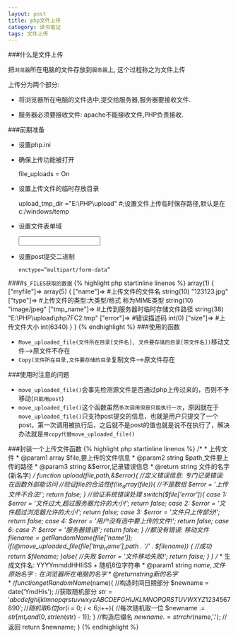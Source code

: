 ```yaml
---
layout: post
title: php文件上传
category: 读书笔记
tags: 文件上传
---
```



###什么是文件上传

把`浏览器`所在电脑的文件存放到`服务器`上, 这个过程称之为文件上传


上传分为两个部分:
 

- 将浏览器所在电脑的文件选中,提交给服务器,服务器要接收文件.

- 服务器必须要接收文件: apache不能接收文件,PHP负责接收.

###前期准备
- 设置php.ini

- 确保上传功能被打开


    file_uploads = On


- 设置上传文件的临时存放目录


    upload_tmp_dir ="E:\PHP\upload"  #;设置文件上传临时保存路径,默认是在c:/windows/temp


- 设置文件表单域


    <input type=’file’ name=’myfile’>


- 设置post提交二进制

	`enctype=”multipart/form-data”`

####`$_FILES获取的数据`
{% highlight php startinline linenos %} 
array(1) {
  ["myfile"]=>
  array(5) {
    ["name"]=>											#上传文件的文件名
    string(10) "123123.jpg"
    ["type"]=>											#上传文件的类型:大类型/格式  称为MIME类型
    string(10) "image/jpeg"
    ["tmp_name"]=>										#上传到服务器时临时存储文件路径
    string(38) "E:\PHP\upload\php7FC2.tmp"
    ["error"]=>											#错误描述码
    int(0)
    ["size"]=>											#上传文件大小
    int(6340)
  }
}
{% endhighlight %}
###使用的函数
- `Move_uploaded_file(文件所在目录[文件名], 文件要存储的目录[带文件名])`移动文件-->原文件不存在
- `Copy(文件所在目录,文件要存储的目录`复制文件-->原文件存在

###使用时注意的问题
- `move_uploaded_file()`会事先检测源文件是否通过php上传过来的，否则不予移动(`只能用post`)
- `move_uploaded_file()`这个函数虽然`多次调用但是只能执行一次`，原因就在于`move_uploaded_file()`只支持post提交的信息，也就是用户只提交了一个post，第一次调用被执行后，之后就不是post的值也就是说不在执行了，解决办法就是`用copy代替move_uploaded_file()`

###封装一个上传文件函数
{% highlight php startinline linenos %} 
	/*
	 * 上传文件
	 * @param1 array $file,要上传的文件信息
	 * @param2 string $path,文件要上传的路径
	 * @param3 string &$error,记录错误信息
	 * @return string 文件的名字(新名字)
	*/
	function upload($file,$path,&$error){
		//定义错误信息: 专门记录错误: 在函数外部能访问
		//验证$file的合法性
		if(!is_array($file)){
			//不是数组
			$error = '上传文件不合法!';
			return false;
		}
		//验证系统错误处理
		switch($file['error']){
			case 1:
				$error = '文件过大,超过服务器允许的大小!';
				return false;
			case 2:
				$error = '文件超过浏览器允许的大小!';
				return false;
			case 3:
				$error = '文件只上传部分!';
				return false;
			case 4:
				$error = '用户没有选中要上传的文件!';
				return false;
			case 6:
			case 7:
				$error = '服务器错误!';
				return false;
		}
		//都没有错误: 移动文件
		$filename = getRandomName($file['name']);
		if(@move_uploaded_file($file['tmp_name'],$path . '/' . $filename))
		{
			//成功
			return $filename;
		}else{
			//失败
			$error = '文件移动失败!';
			return false;
		}
	}
	/*
	 * 生成文件名: YYYYmmddHHIISS + 随机6位字符串
	 * @param1 string $name,文件原始名字: 在浏览器所在电脑的名字
	 * @return string 新的名字
	*/
	function getRandomName($name){
		//构造时间日期部分
		$newname = date('YmdHis');
		//获取随机部分
		$str = 'abcdefghijklmnopqrstuvwxyzABCDEFGHIJKLMNOPQRSTUVWXYZ1234567890';
		//随机取6位
		for($i = 0; $i < 6;$i++){
			//每次随机取一位
			$newname .= $str[mt_rand(0,strlen($str) - 1)];
		}
		//构造后缀名
		$newname .= strrchr($name,'.');
		//返回
		return $newname;
	}
{% endhighlight %}